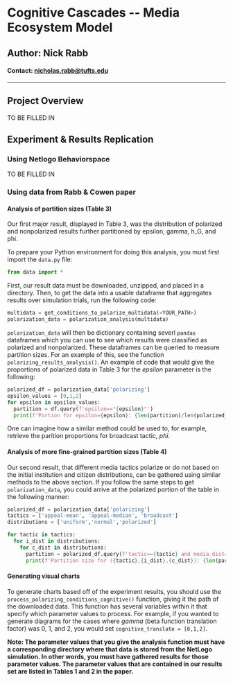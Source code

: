 # Cognitive Cascades -- Media Ecosystem Model

## Author: Nick Rabb 

#### Contact: nicholas.rabb@tufts.edu

<hr/>

## Project Overview

TO BE FILLED IN

## Experiment & Results Replication

### Using Netlogo Behaviorspace

TO BE FILLED IN

### Using data from Rabb & Cowen paper

#### Analysis of partition sizes (Table 3)

Our first major result, displayed in Table 3, was the distribution of polarized and nonpolarized results further partitioned by epsilon, gamma, h_G, and phi.

To prepare your Python environment for doing this analysis, you must first import the `data.py` file:

```py
from data import *
```

First, our result data must be downloaded, unzipped, and placed in a directory. Then, to get the data into a usable dataframe that aggregates results over simulation trials, run the following code:

```py
multidata = get_conditions_to_polarize_multidata(<YOUR_PATH>)
polarization_data = polarization_analysis(multidata)
```

`polarization_data` will then be dictionary containing severl `pandas` dataframes which you can use to see which results were classified as polarized and nonpolarized. These dataframes can be queried to measure partition sizes. For an example of this, see the function `polarizing_results_analysis()`. An example of code that would give the proportions of polarized data in Table 3 for the *epsilon* parameter is the following:

```py
polarized_df = polarization_data['polarizing']
epsilon_values = [0,1,2]
for epsilon in epsilon_values:
  partition = df.query(f'epsilon=="{epsilon}"')
  print(f'Portion for epsilon={epsilon}: {len(partition)/len(polarized_df)}')
```

One can imagine how a similar method could be used to, for example, retrieve the parition proportions for broadcast tactic, *phi*. 

#### Analysis of more fine-grained partition sizes (Table 4)

Our second result, that different media tactics polarize or do not based on the initial institution and citizen distributions, can be gathered using similar methods to the above section. If you follow the same steps to get `polarization_data`, you could arrive at the polarized portion of the table in the following manner:

```py
polarized_df = polarization_data['polarizing']
tactics = ['appeal-mean', 'appeal-median', 'broadcast']
distributions = ['uniform','normal','polarized']

for tactic in tactics:
  for i_dist in distributions:
    for c_dist in distributions:
      partition = polarized_df.query(f'tactic=={tactic} and media_dist=={i_dist} and citizen_dist=={c_dist}')
      print(f'Partition size for ({tactic},{i_dist},{c_dist}): {len(partition)}')
```

#### Generating visual charts

To generate charts based off of the experiment results, you should use the `process_polarizing_conditions_cognitive()` function, giving it the path of the downloaded data. This function has several variables within it that specify which parameter values to process. For example, if you wanted to generate diagrams for the cases where *gamma* (beta function translation factor) was 0, 1, and 2, you would set `cognitive_translate = [0,1,2]`.

**Note: The parameter values that you give the analysis function must have a corresponding directory where that data is stored from the NetLogo simulation. In other words, you must have gathered results for those parameter values. The parameter values that are contained in our results set are listed in Tables 1 and 2 in the paper.**